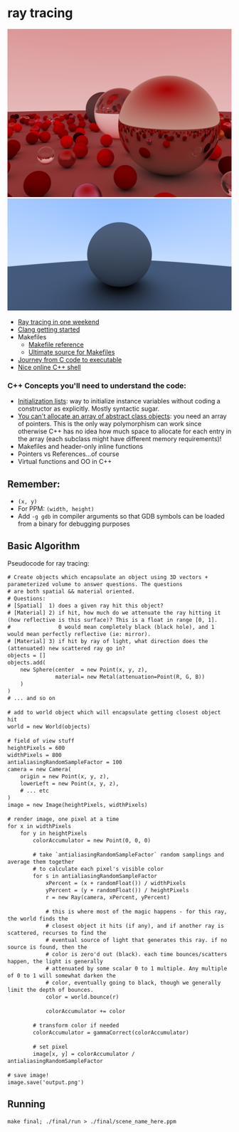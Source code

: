 ray tracing
===

<img src="/img/red_balls.png" alt="" title="" width="800">

<img src="/img/matte_sphere.png" alt="" title="" width="800">

* [Ray tracing in one weekend](https://raytracing.github.io/books/RayTracingInOneWeekend.html)
* [Clang getting started](https://clang.llvm.org/get_started.html)
* Makefiles
    * [Makefile reference](http://www.cs.colby.edu/maxwell/courses/tutorials/maketutor/)
    * [Ultimate source for Makefiles](https://www.gnu.org/software/make/manual/make.html)
* [Journey from C code to executable](https://stackoverflow.com/a/1213207/)
* [Nice online C++ shell](http://cpp.sh/)

### C++ Concepts you'll need to understand the code:

* [Initialization lists](https://www.cprogramming.com/tutorial/initialization-lists-c++.html): way to initialize instance variables without coding a constructor as explicitly. Mostly syntactic sugar. 
* [You can't allocate an array of abstract class objects](https://stackoverflow.com/questions/60764923/c-allocating-memory-for-list-of-abstract-class-objects): you need an array of pointers. This is the only way polymorphism can work since otherwise C++ has no idea how much space to allocate for each entry in the array (each subclass might have different memory requirements)!
* Makefiles and header-only inline functions
* Pointers vs References...of course
* Virtual functions and OO in C++

## Remember:

* `(x, y)`
* For PPM: `(width, height)`
* Add `-g gdb` in compiler arguments so that GDB symbols can be loaded from a binary for debugging purposes

## Basic Algorithm

Pseudocode for ray tracing:

```
# Create objects which encapsulate an object using 3D vectors + parameterized volume to answer questions. The questions
# are both spatial && material oriented.
# Questions:
# [Spatial]  1) does a given ray hit this object?
# [Material] 2) if hit, how much do we attenuate the ray hitting it (how reflective is this surface)? This is a float in range [0, 1]. 
#               0 would mean completely black (black hole), and 1 would mean perfectly reflective (ie: mirror).
# [Material] 3) if hit by ray of light, what direction does the (attenuated) new scattered ray go in?
objects = []
objects.add(
    new Sphere(center  = new Point(x, y, z),
               material= new Metal(attenuation=Point(R, G, B))
    )
)
# ... and so on

# add to world object which will encapsulate getting closest object hit
world = new World(objects)

# field of view stuff
heightPixels = 600
widthPixels = 800
antialiasingRandomSampleFactor = 100
camera = new Camera(
    origin = new Point(x, y, z),
    lowerLeft = new Point(x, y, z),
    # ... etc
)
image = new Image(heightPixels, widthPixels)

# render image, one pixel at a time
for x in widthPixels
    for y in heightPixels
        colorAccumulator = new Point(0, 0, 0)

        # take `antialiasingRandomSampleFactor` random samplings and average them together
        # to calculate each pixel's visible color
        for s in antialiasingRandomSampleFactor
            xPercent = (x + randomFloat()) / widthPixels
            yPercent = (y + randomFloat()) / heightPixels
            r = new Ray(camera, xPercent, yPercent)

            # this is where most of the magic happens - for this ray, the world finds the 
            # closest object it hits (if any), and if another ray is scattered, recurses to find the
            # eventual source of light that generates this ray. if no source is found, then the
            # color is zero'd out (black). each time bounces/scatters happen, the light is generally
            # attenuated by some scalar 0 to 1 multiple. Any multiple of 0 to 1 will somewhat darken the
            # color, eventually going to black, though we generally limit the depth of bounces.
            color = world.bounce(r)

            colorAccumulator += color
        
        # transform color if needed
        colorAccumulator = gammaCorrect(colorAccumulator)

        # set pixel
        image[x, y] = colorAccumulator / antialiasingRandomSampleFactor

# save image!
image.save('output.png')
```

## Running

```shell
make final; ./final/run > ./final/scene_name_here.ppm
```
